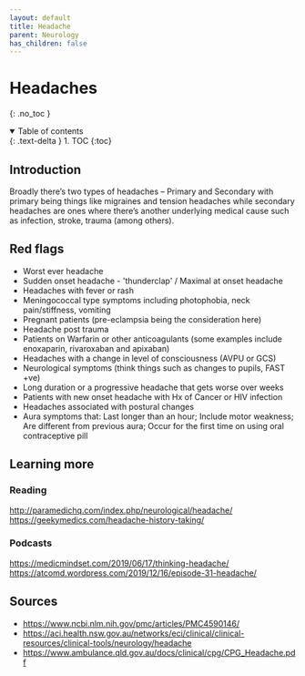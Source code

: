 ```yaml
---
layout: default
title: Headache
parent: Neurology
has_children: false
---
```


# Headaches
{: .no_toc }

<details open markdown="block">
  <summary>
    Table of contents
  </summary>
  {: .text-delta }
1. TOC
{:toc}
</details>

## Introduction

Broadly there’s two types of headaches – Primary and Secondary with primary being things like migraines and tension headaches while secondary headaches are ones where there’s another underlying medical cause such as infection, stroke, trauma (among others).
 
## Red flags
 
- Worst ever headache
- Sudden onset headache - 'thunderclap' / Maximal at onset headache
- Headaches with fever or rash
- Meningococcal type symptoms including photophobia, neck pain/stiffness, vomiting
- Pregnant patients (pre-eclampsia being the consideration here)
- Headache post trauma
- Patients on Warfarin or other anticoagulants (some examples include enoxaparin, rivaroxaban and apixaban)
- Headaches with a change in level of consciousness (AVPU or GCS)
- Neurological symptoms (think things such as changes to pupils, FAST +ve)
- Long duration or a progressive headache that gets worse over weeks
- Patients with new onset headache with Hx of Cancer or HIV infection
- Headaches associated with postural changes
- Aura symptoms that: Last longer than an hour; Include motor weakness; Are different from previous aura; Occur for the first time on using oral contraceptive pill
 
## Learning more
 
### Reading
http://paramedichq.com/index.php/neurological/headache/
https://geekymedics.com/headache-history-taking/

### Podcasts
 
https://medicmindset.com/2019/06/17/thinking-headache/
https://atcomd.wordpress.com/2019/12/16/episode-31-headache/
 
## Sources
- https://www.ncbi.nlm.nih.gov/pmc/articles/PMC4590146/
- https://aci.health.nsw.gov.au/networks/eci/clinical/clinical-resources/clinical-tools/neurology/headache
- https://www.ambulance.qld.gov.au/docs/clinical/cpg/CPG_Headache.pdf
